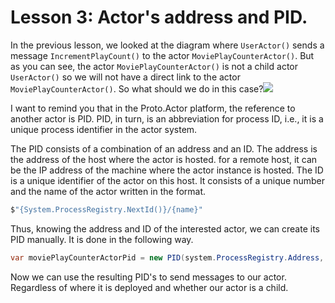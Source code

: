# Lesson 3: Actor's address and PID.

In the previous lesson, we looked at the diagram where `UserActor()` sends a message `IncrementPlayCount()` to the actor `MoviePlayCounterActor()`. But as you can see, the actor `MoviePlayCounterActor()` is not a child actor `UserActor()` so we will not have a direct link to the actor `MoviePlayCounterActor()`. So what should we do in this case?![](../../images/4_3_1.png)

I want to remind you that in the Proto.Actor platform, the reference to another actor is PID. PID, in turn, is an abbreviation for process ID, i.e., it is a unique process identifier in the actor system.

The PID consists of a combination of an address and an ID. The address is the address of the host where the actor is hosted. for a remote host, it can be the IP address of the machine where the actor instance is hosted. The ID is a unique identifier of the actor on this host. It consists of a unique number and the name of the actor written in the format.

```c#
$"{System.ProcessRegistry.NextId()}/{name}"
```

Thus, knowing the address and ID of the interested actor, we can create its PID manually. It is done in the following way.

```c#
var moviePlayCounterActorPid = new PID(system.ProcessRegistry.Address, "$1/MoviePlayCounterActor");
```

Now we can use the resulting PID's to send messages to our actor. Regardless of where it is deployed and whether our actor is a child.
